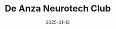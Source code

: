 ---
title: "De Anza Neurotech Club"
description: "brah brah brah brah brah"
date: "2025-01-13"
layout: post
categories: project
---
